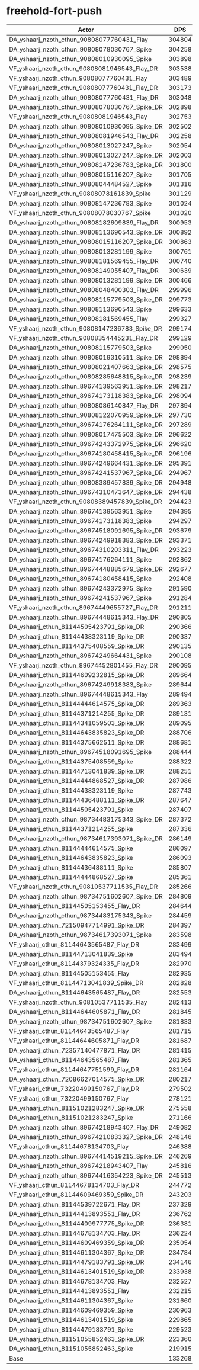 # freehold-fort-push
| Actor | DPS | Increase |
|---|:---:|:---:|
|DA_yshaarj_nzoth_cthun_90808077760431_Flay|304804|128.72%|
|DA_yshaarj_nzoth_cthun_90808078030767_Spike|304258|128.31%|
|DA_yshaarj_nzoth_cthun_90808010930095_Spike|303898|128.04%|
|VF_yshaarj_nzoth_cthun_90808081946543_Flay_DR|303538|127.77%|
|VF_yshaarj_nzoth_cthun_90808077760431_Flay|303489|127.73%|
|VF_yshaarj_nzoth_cthun_90808077760431_Flay_DR|303173|127.49%|
|DA_yshaarj_nzoth_cthun_90808077760431_Flay_DR|303048|127.40%|
|DA_yshaarj_nzoth_cthun_90808078030767_Spike_DR|302898|127.28%|
|VF_yshaarj_nzoth_cthun_90808081946543_Flay|302753|127.18%|
|DA_yshaarj_nzoth_cthun_90808010930095_Spike_DR|302502|126.99%|
|DA_yshaarj_nzoth_cthun_90808081946543_Flay_DR|302258|126.80%|
|DA_yshaarj_nzoth_cthun_90808013027247_Spike|302054|126.65%|
|DA_yshaarj_nzoth_cthun_90808013027247_Spike_DR|302003|126.61%|
|DA_yshaarj_nzoth_cthun_90808147236783_Spike_DR|301800|126.46%|
|DA_yshaarj_nzoth_cthun_90808015116207_Spike|301705|126.39%|
|DA_yshaarj_nzoth_cthun_90808044484527_Spike|301316|126.10%|
|VF_yshaarj_nzoth_cthun_90808078161839_Spike|301129|125.96%|
|DA_yshaarj_nzoth_cthun_90808147236783_Spike|301024|125.88%|
|VF_yshaarj_nzoth_cthun_90808078030767_Spike|301020|125.88%|
|DA_yshaarj_nzoth_cthun_90808182609839_Flay_DR|300953|125.83%|
|DA_yshaarj_nzoth_cthun_90808113690543_Spike_DR|300892|125.78%|
|DA_yshaarj_nzoth_cthun_90808015116207_Spike_DR|300863|125.76%|
|DA_yshaarj_nzoth_cthun_90808013281199_Spike|300761|125.68%|
|DA_yshaarj_nzoth_cthun_90808181569455_Flay_DR|300740|125.67%|
|DA_yshaarj_nzoth_cthun_90808149055407_Flay_DR|300639|125.59%|
|DA_yshaarj_nzoth_cthun_90808013281199_Spike_DR|300466|125.46%|
|DA_yshaarj_nzoth_cthun_90808048400303_Flay_DR|299996|125.11%|
|DA_yshaarj_nzoth_cthun_90808115779503_Spike_DR|299773|124.94%|
|DA_yshaarj_nzoth_cthun_90808113690543_Spike|299633|124.83%|
|DA_yshaarj_nzoth_cthun_90808181569455_Flay|299327|124.61%|
|VF_yshaarj_nzoth_cthun_90808147236783_Spike_DR|299174|124.49%|
|VF_yshaarj_nzoth_cthun_90808354445231_Flay_DR|299129|124.46%|
|DA_yshaarj_nzoth_cthun_90808115779503_Spike|299050|124.40%|
|DA_yshaarj_nzoth_cthun_90808019310511_Spike_DR|298894|124.28%|
|DA_yshaarj_nzoth_cthun_90808021407663_Spike_DR|298575|124.04%|
|DA_yshaarj_nzoth_cthun_90808285648815_Spike_DR|298239|123.79%|
|DA_yshaarj_nzoth_cthun_89674139563951_Spike_DR|298217|123.77%|
|DA_yshaarj_nzoth_cthun_89674173118383_Spike_DR|298094|123.68%|
|DA_yshaarj_nzoth_cthun_90808086140847_Flay_DR|297894|123.53%|
|DA_yshaarj_nzoth_cthun_90808122070959_Spike_DR|297730|123.41%|
|DA_yshaarj_nzoth_cthun_89674176264111_Spike_DR|297289|123.08%|
|DA_yshaarj_nzoth_cthun_90808017475503_Spike_DR|296622|122.58%|
|DA_yshaarj_nzoth_cthun_89674243372975_Spike_DR|296620|122.57%|
|DA_yshaarj_nzoth_cthun_89674180458415_Spike_DR|296196|122.26%|
|DA_yshaarj_nzoth_cthun_89674249664431_Spike_DR|295391|121.65%|
|DA_yshaarj_nzoth_cthun_89674241537967_Spike_DR|294967|121.33%|
|DA_yshaarj_nzoth_cthun_90808389457839_Spike_DR|294948|121.32%|
|DA_yshaarj_nzoth_cthun_89674310473647_Spike_DR|294438|120.94%|
|VF_yshaarj_nzoth_cthun_90808389457839_Spike_DR|294423|120.93%|
|DA_yshaarj_nzoth_cthun_89674139563951_Spike|294395|120.90%|
|DA_yshaarj_nzoth_cthun_89674173118383_Spike|294297|120.83%|
|DA_yshaarj_nzoth_cthun_89674518091695_Spike_DR|293679|120.37%|
|DA_yshaarj_nzoth_cthun_89674249918383_Spike_DR|293371|120.14%|
|DA_yshaarj_nzoth_cthun_89674310203311_Flay_DR|293223|120.03%|
|DA_yshaarj_nzoth_cthun_89674176264111_Spike|292862|119.75%|
|DA_yshaarj_nzoth_cthun_89674448885679_Spike_DR|292677|119.62%|
|DA_yshaarj_nzoth_cthun_89674180458415_Spike|292408|119.41%|
|DA_yshaarj_nzoth_cthun_89674243372975_Spike|291590|118.80%|
|DA_yshaarj_nzoth_cthun_89674241537967_Spike|291284|118.57%|
|VF_yshaarj_nzoth_cthun_89674449655727_Flay_DR|291211|118.52%|
|DA_yshaarj_nzoth_cthun_89674448615343_Flay_DR|290805|118.21%|
|DA_yshaarj_cthun_81144505423791_Spike_DR|290366|117.88%|
|DA_yshaarj_cthun_81144438323119_Spike_DR|290337|117.86%|
|DA_yshaarj_cthun_81144375408559_Spike_DR|290135|117.71%|
|DA_yshaarj_nzoth_cthun_89674249664431_Spike|290108|117.69%|
|VF_yshaarj_nzoth_cthun_89674452801455_Flay_DR|290095|117.68%|
|DA_yshaarj_cthun_81144609232815_Spike_DR|289664|117.35%|
|DA_yshaarj_nzoth_cthun_89674249918383_Spike|289644|117.34%|
|DA_yshaarj_nzoth_cthun_89674448615343_Flay|289494|117.23%|
|DA_yshaarj_cthun_81144444614575_Spike_DR|289363|117.13%|
|DA_yshaarj_cthun_81144371214255_Spike_DR|289131|116.95%|
|DA_yshaarj_cthun_81144341059503_Spike_DR|289095|116.93%|
|DA_yshaarj_cthun_81144643835823_Spike_DR|288706|116.64%|
|DA_yshaarj_cthun_81144375662511_Spike_DR|288681|116.62%|
|DA_yshaarj_nzoth_cthun_89674518091695_Spike|288444|116.44%|
|DA_yshaarj_cthun_81144375408559_Spike|288322|116.35%|
|DA_yshaarj_cthun_81144713041839_Spike_DR|288251|116.29%|
|DA_yshaarj_cthun_81144444868527_Spike_DR|287986|116.10%|
|DA_yshaarj_cthun_81144438323119_Spike|287743|115.91%|
|DA_yshaarj_cthun_81144436488111_Spike_DR|287647|115.84%|
|DA_yshaarj_cthun_81144505423791_Spike|287407|115.66%|
|DA_yshaarj_nzoth_cthun_98734483175343_Spike_DR|287372|115.63%|
|DA_yshaarj_cthun_81144371214255_Spike|287336|115.61%|
|DA_yshaarj_nzoth_cthun_98734617393071_Spike_DR|286149|114.72%|
|DA_yshaarj_cthun_81144444614575_Spike|286097|114.68%|
|DA_yshaarj_cthun_81144643835823_Spike|286093|114.67%|
|DA_yshaarj_cthun_81144436488111_Spike|285807|114.46%|
|DA_yshaarj_cthun_81144444868527_Spike|285361|114.13%|
|VF_yshaarj_nzoth_cthun_90810537711535_Flay_DR|285266|114.05%|
|DA_yshaarj_nzoth_cthun_98734751602607_Spike_DR|284809|113.71%|
|DA_yshaarj_cthun_81144505153455_Flay_DR|284644|113.59%|
|DA_yshaarj_nzoth_cthun_98734483175343_Spike|284459|113.45%|
|DA_yshaarj_cthun_72150947714991_Spike_DR|284397|113.40%|
|DA_yshaarj_nzoth_cthun_98734617393071_Spike|283598|112.80%|
|VF_yshaarj_cthun_81144643565487_Flay_DR|283499|112.73%|
|DA_yshaarj_cthun_81144713041839_Spike|283494|112.72%|
|VF_yshaarj_cthun_81144379324335_Flay_DR|282970|112.33%|
|DA_yshaarj_cthun_81144505153455_Flay|282935|112.31%|
|VF_yshaarj_cthun_81144713041839_Spike_DR|282828|112.22%|
|DA_yshaarj_cthun_81144643565487_Flay_DR|282553|112.02%|
|VF_yshaarj_nzoth_cthun_90810537711535_Flay|282413|111.91%|
|DA_yshaarj_cthun_81144644605871_Flay_DR|281845|111.49%|
|DA_yshaarj_nzoth_cthun_98734751602607_Spike|281833|111.48%|
|VF_yshaarj_cthun_81144643565487_Flay|281715|111.39%|
|VF_yshaarj_cthun_81144644605871_Flay_DR|281687|111.37%|
|DA_yshaarj_cthun_72357140477871_Flay_DR|281415|111.16%|
|DA_yshaarj_cthun_81144643565487_Flay|281365|111.13%|
|VF_yshaarj_cthun_81144647751599_Flay_DR|281164|110.98%|
|DA_yshaarj_cthun_72086627014575_Spike_DR|280217|110.27%|
|VF_yshaarj_cthun_73220499150767_Flay_DR|279502|109.73%|
|VF_yshaarj_cthun_73220499150767_Flay|278121|108.69%|
|DA_yshaarj_cthun_81151021283247_Spike_DR|275558|106.77%|
|DA_yshaarj_cthun_81151021283247_Spike|271166|103.47%|
|DA_yshaarj_nzoth_cthun_89674218943407_Flay_DR|249082|86.90%|
|DA_yshaarj_nzoth_cthun_89674210833327_Spike_DR|248146|86.20%|
|VF_yshaarj_cthun_81144678134703_Flay|246388|84.88%|
|DA_yshaarj_nzoth_cthun_89674414519215_Spike_DR|246269|84.79%|
|DA_yshaarj_nzoth_cthun_89674218943407_Flay|245816|84.45%|
|DA_yshaarj_nzoth_cthun_89674416354223_Spike_DR|245513|84.23%|
|VF_yshaarj_cthun_81144678134703_Flay_DR|244772|83.67%|
|VF_yshaarj_cthun_81144609469359_Spike_DR|243203|82.49%|
|DA_yshaarj_cthun_81144539722671_Flay_DR|237329|78.08%|
|DA_yshaarj_cthun_81144413893551_Flay_DR|236762|77.66%|
|DA_yshaarj_cthun_81144409977775_Spike_DR|236381|77.37%|
|DA_yshaarj_cthun_81144678134703_Flay_DR|236224|77.25%|
|DA_yshaarj_cthun_81144609469359_Spike_DR|235054|76.38%|
|DA_yshaarj_cthun_81144611304367_Spike_DR|234784|76.17%|
|DA_yshaarj_cthun_81144479183791_Spike_DR|234146|75.70%|
|DA_yshaarj_cthun_81144613401519_Spike_DR|233938|75.54%|
|DA_yshaarj_cthun_81144678134703_Flay|232527|74.48%|
|DA_yshaarj_cthun_81144413893551_Flay|232215|74.25%|
|DA_yshaarj_cthun_81144611304367_Spike|231660|73.83%|
|DA_yshaarj_cthun_81144609469359_Spike|230963|73.31%|
|DA_yshaarj_cthun_81144613401519_Spike|229865|72.48%|
|DA_yshaarj_cthun_81144479183791_Spike|229523|72.23%|
|DA_yshaarj_cthun_81151055852463_Spike_DR|223360|67.60%|
|DA_yshaarj_cthun_81151055852463_Spike|219915|65.02%|
|Base|133268|0.00%|
